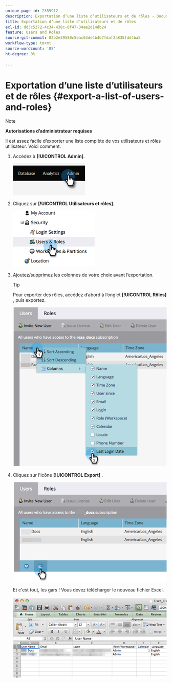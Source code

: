 ```yaml
---
unique-page-id: 2359912
description: Exportation d’une liste d’utilisateurs et de rôles - Documents Marketo - Documentation du produit
title: Exportation d’une liste d’utilisateurs et de rôles
exl-id: dd3c5372-4c34-438c-8f47-34ae2d14db24
feature: Users and Roles
source-git-commit: 02b2e39580c5eac63de4b4b7fdaf2a835fdd4ba5
workflow-type: tm+mt
source-wordcount: '85'
ht-degree: 0%

---
```


# Exportation d’une liste d’utilisateurs et de rôles {#export-a-list-of-users-and-roles}

>[!NOTE]
>
>**Autorisations d’administrateur requises**

Il est assez facile d’exporter une liste complète de vos utilisateurs et rôles utilisateur. Voici comment.

1. Accédez à **[!UICONTROL Admin]**.

   ![](assets/export-a-list-of-users-and-roles-1.png)

1. Cliquez sur **[!UICONTROL Utilisateurs et rôles]**.

   ![](assets/export-a-list-of-users-and-roles-2.png)

1. Ajoutez/supprimez les colonnes de votre choix avant l’exportation.

   >[!TIP]
   >
   >Pour exporter des rôles, accédez d’abord à l’onglet **[!UICONTROL Rôles]** , puis exportez.

   ![](assets/export-a-list-of-users-and-roles-3.png)

1. Cliquez sur l&#39;icône **[!UICONTROL Export]** .

   ![](assets/export-a-list-of-users-and-roles-4.png)

   Et c&#39;est tout, les gars ! Vous devez télécharger le nouveau fichier Excel.

   ![](assets/export-a-list-of-users-and-roles-5.png)
